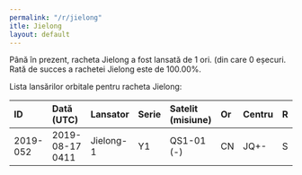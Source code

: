 ```yaml
---
permalink: "/r/jielong"
itle: Jielong
layout: default
---
```


Până în prezent, racheta Jielong a fost lansată de 1 ori.
(din care 0 eșecuri.
Rată de succes a rachetei Jielong este de 100.00%.

Lista lansărilor orbitale pentru racheta Jielong:


| ID       | Dată (UTC)      | Lansator   | Serie   | Satelit (misiune)   | Or   | Centru   | R   |
|:---------|:----------------|:-----------|:--------|:--------------------|:-----|:---------|:----|
| 2019-052 | 2019-08-17 0411 | Jielong-1  | Y1      | QS1-01 (-)          | CN   | JQ+-     | S   |

